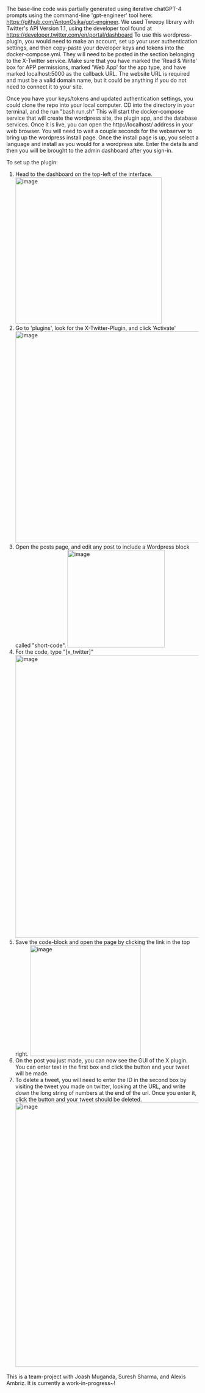 The base-line code was partially generated using iterative chatGPT-4 prompts using the command-line 'gpt-engineer' tool here: https://github.com/AntonOsika/gpt-engineer.
We used Tweepy library with Twitter's API Version 1.1, using the developer tool found at https://developer.twitter.com/en/portal/dashboard
To use this wordpress-plugin, you would need to make an account, set up your user authentication settings, 
and then copy-paste your developer keys and tokens into the docker-compose.yml.
They will need to be posted in the section belonging to the X-Twitter service. 
Make sure that you have marked the 'Read & Write' box for APP permissions, marked 'Web App' for the app type, and have marked localhost:5000 as the callback URL.
The website URL is required and must be a valid domain name, but it could be anything if you do not need to connect it to your site.

Once you have your keys/tokens and updated authentication settings, you could clone the repo into your local computer.
CD into the directory in your terminal, and the run "bash run.sh"
This will start the docker-compose service that will create the wordpress site, the plugin app, and the database services.
Once it is live, you can open the http://localhost/ address in your web browser.
You will need to wait a couple seconds for the webserver to bring up the wordpress install page.
Once the install page is up, you select a language and install as you would for a wordpress site.
Enter the details and then you will be brought to the admin dashboard after you sign-in.

To set up the plugin:

1. Head to the dashboard on the top-left of the interface.
   <img width="383" alt="image" src="https://github.com/Bryan-Az/X-Twitter-API-Plugin/assets/36939025/be05e700-da15-4b2e-b2e4-14bb9e6ced09">
2. Go to 'plugins', look for the X-Twitter-Plugin, and click 'Activate'
   <img width="553" alt="image" src="https://github.com/Bryan-Az/X-Twitter-API-Plugin/assets/36939025/8d542ab8-87f3-4ce5-983e-956c4e39c7af">
4. Open the posts page, and edit any post to include a Wordpress block called "short-code".
   <img width="255" alt="image" src="https://github.com/Bryan-Az/X-Twitter-API-Plugin/assets/36939025/48b41549-5c50-44e3-b6af-1a13d2836777">
5. For the code, type "[x_twitter]"
   <img width="740" alt="image" src="https://github.com/Bryan-Az/X-Twitter-API-Plugin/assets/36939025/0c2f8190-1fab-468a-a1f0-1d16da98719b">
6. Save the code-block and open the page by clicking the link in the top right.
   <img width="290" alt="image" src="https://github.com/Bryan-Az/X-Twitter-API-Plugin/assets/36939025/e5efef0b-b130-4ac3-9774-95f642dd4dc6">
7. On the post you just made, you can now see the GUI of the X plugin. You can enter text in the first box and click the button and your tweet will be made.
8. To delete a tweet, you will need to enter the ID in the second box by visiting the tweet you made on twitter,
   looking at the URL, and write down the long string of numbers at the end of the url. Once you enter it, click the button and your tweet should be deleted.
   <img width="692" alt="image" src="https://github.com/Bryan-Az/X-Twitter-API-Plugin/assets/36939025/37fab2a5-d5ee-4af7-80f5-22fd4f4f73f1">





This is a team-project with Joash Muganda, Suresh Sharma, and Alexis Ambriz. 
It is currently a work-in-progress~!
